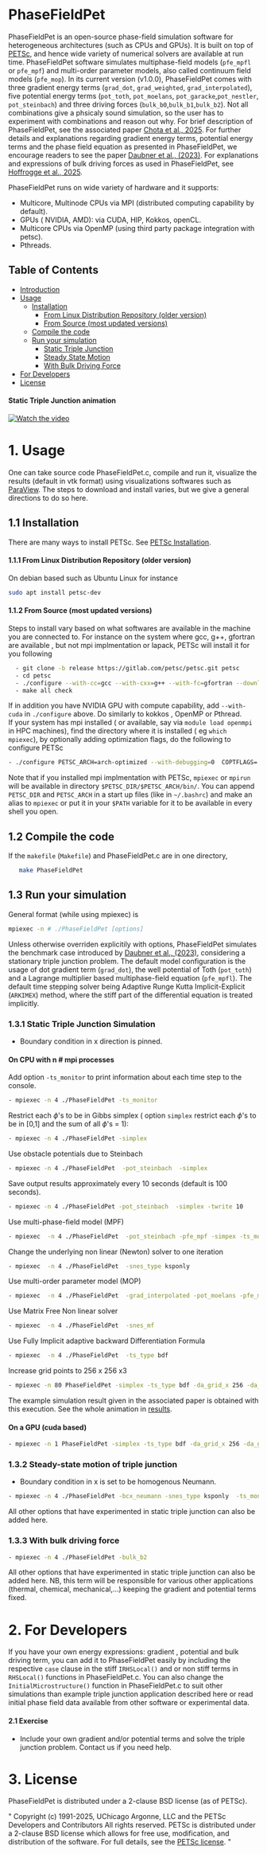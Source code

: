 # PhaseFieldPet
PhaseFieldPet is an open-source phase-field simulation software for heterogeneous architectures (such as CPUs and GPUs). It is built on top of [PETSc](https://petsc.org/release/), and hence wide variety of numerical solvers are available at run time. PhaseFieldPet software simulates multiphase-field models (`pfe_mpfl` or `pfe_mpf`) and  multi-order parameter models, also called continuum field models (`pfe_mop`).
In its current version (v1.0.0), PhaseFieldPet comes with three gradient energy terms (`grad_dot`, `grad_weighted`, `grad_interpolated`), five potential energy terms (`pot_toth`, `pot_moelans`, `pot_garacke`,`pot_nestler`, `pot_steinbach`) and three driving forces (`bulk_b0`,`bulk_b1`,`bulk_b2`). Not all combinations give a phsicaly sound simulation, so the user has to experiment with combinations and reason out why. For brief description of PhaseFieldPet, see the associated paper [Chota et al., 2025](paper/paper.pdf). For further details and explanations regarding gradient energy terms, potential energy terms and the phase field equation as presented in PhaseFieldPet, we encourage readers to see the paper [Daubner et al., (2023)](https://doi.org/10.1016/j.commatsci.2022.111995). For explanations  and expressions of bulk driving forces as used in PhaseFieldPet, see [Hoffrogge et al., 2025](https://iopscience.iop.org/article/10.1088/1361-651X/ad8d6f).

PhaseFieldPet runs on wide variety of hardware and it supports:
   - Multicore, Multinode CPUs via MPI (distributed computing capability by default).
   - GPUs ( NVIDIA, AMD): via CUDA, HIP, Kokkos, openCL.
   - Multicore CPUs via OpenMP (using third party package integration with petsc).
   - Pthreads.

## Table of Contents
- [Introduction](#phasefieldpet)
- [Usage](#1-usage)
   - [Installation](#11-installation)
       - [From Linux Distribution Repository (older version)](#111-from-linux-distribution-repository-older-version)
       - [From Source (most updated versions)](#112-from-source-most-updated-versions)
   - [Compile the code](#12-compile-the-code)
   - [Run your simulation](#13-run-your-simulation)
       - [Static Triple Junction ](#131-static-triple-junction-simulation)
       - [Steady State Motion](#132-steady-state-motion-of-triple-junction)
       - [With  Bulk Driving Force](#133-with-bulk-driving-force)
- [For Developers](#2-for-developers)
- [License](#3-license)


#### Static Triple Junction animation

[![Watch the video](Videos/static_triple_junction.png)](Videos/static_Triple_Junction.mp4)

# 1. Usage
  One can take  source code PhaseFieldPet.c, compile and run it, visualize the results (default in vtk format) using visualizations softwares such as [ParaView](https://www.paraview.org/). The steps to download and install varies, but we give a general directions to do so here.

## 1.1 Installation
There are many ways to install PETSc. See [PETSc Installation](https://petsc.org/release/install/).
#### 1.1.1 From Linux Distribution Repository (older version)
On debian based such as Ubuntu Linux for instance
  ```bash
  sudo apt install petsc-dev
  ```
#### 1.1.2 From Source (most updated versions)
Steps to install vary based on what softwares are available in the machine you are connected to. For instance on the system where gcc, g++, gfortran  are available , but not mpi implmentation or lapack, PETSc will install it for you following
```bash
  - git clone -b release https://gitlab.com/petsc/petsc.git petsc
  - cd petsc
  - ./configure --with-cc=gcc --with-cxx=g++ --with-fc=gfortran --download-mpich --download-fblaslapack
  - make all check
```
If in addition you have NVIDIA GPU with compute capability, add `--with-cuda`  in `./configure` above. Do similarly to kokkos , OpenMP or Pthread.\
If your system has mpi installed ( or available, say via `module load openmpi` in HPC machines), find the directory where it is installed ( eg `which mpiexec`), by optionally adding optimization flags, do the following to configure PETSc
```bash
- ./configure PETSC_ARCH=arch-optimized --with-debugging=0  COPTFLAGS='-O3 -march=native -mtune=native'  CXXOPTFLAGS='-O3  -mtune=native'  FOPTFLAGS='-O3 -march=native -mtune=native'  --download-fblaslapack --with-mpi-dir=/Path/to/your/MPI/Dir
```
 Note that  if you installed mpi implmentation with PETSc, `mpiexec` or `mpirun` will be available in directory `$PETSC_DIR/$PETSC_ARCH/bin/`. You can append `PETSC_DIR` and `PETSC_ARCH` in a start up files (like in `~/.bashrc`) and make an alias to `mpiexec` or put it in your `$PATH` variable for it to be available in every shell you open.


## 1.2 Compile the code
If the `makefile` (`Makefile`) and PhaseFieldPet.c are in one directory, 
  ```bash
     make PhaseFieldPet
  ```

## 1.3 Run your simulation
General format (while using mpiexec) is 
 ```bash
mpiexec -n # ./PhaseFieldPet [options]
```
Unless otherwise overriden explicitily with options, PhaseFieldPet simulates the benchmark case introduced by [Daubner et al., (2023)](https://doi.org/10.1016/j.commatsci.2022.111995), considering a stationary triple junction problem. The default model configuration is the usage of dot gradient term (`grad_dot`), the well potential of Toth (`pot_toth`) and a Lagrange multiplier based multiphase-field equation (`pfe_mpfl`). The default time stepping solver being Adaptive Runge Kutta Implicit-Explicit (`ARKIMEX`) method, where the stiff part of the differential equation is treated implicitly.

### 1.3.1 Static Triple Junction Simulation
- Boundary condition in x direction is pinned.
#### On CPU with n # mpi processes
Add option `-ts_monitor` to print information about each time step to the console.
  ```bash
- mpiexec -n 4 ./PhaseFieldPet -ts_monitor
  ```
Restrict each $\phi$'s to be in Gibbs simplex ( option `simplex` restrict each $\phi$'s to be in [0,1] and the sum of all $\phi$'s = 1):
  ```bash
- mpiexec -n 4 ./PhaseFieldPet -simplex
  ```
Use obstacle potentials due to Steinbach 
 ```bash
 - mpiexec -n 4 ./PhaseFieldPet  -pot_steinbach  -simplex
  ```
Save output results approximately every 10 seconds (default is 100 seconds).
 ```bash
 - mpiexec -n 4 ./PhaseFieldPet -pot_steinbach  -simplex -twrite 10
  ```
Use multi-phase-field model (MPF)
```bash
- mpiexec  -n 4 ./PhaseFieldPet  -pot_steinbach -pfe_mpf -simpex -ts_monitor
 ```
Change the underlying non linear  (Newton) solver  to one iteration
```bash
- mpiexec  -n 4 ./PhaseFieldPet  -snes_type ksponly
 ```
Use multi-order parameter model (MOP)
```bash
- mpiexec  -n 4 ./PhaseFieldPet  -grad_interpolated -pot_moelans -pfe_mop -snes_type ksponly -ts_monitor
 ```
Use Matrix Free Non linear solver
```bash
- mpiexec  -n 4 ./PhaseFieldPet  -snes_mf 
 ```
Use Fully Implicit adaptive backward Differentiation Formula
```bash
- mpiexec  -n 4 ./PhaseFieldPet  -ts_type bdf 
 ```
Increase grid points to 256 x 256 x3
```bash
- mpiexec -n 80 PhaseFieldPet -simplex -ts_type bdf -da_grid_x 256 -da_grid_y 256
 ```
The example simulation result given in the associated paper is obtained with this execution. See the whole animation in [results](paper/).

#### On a GPU (cuda based)
  ```bash
- mpiexec -n 1 PhaseFieldPet -simplex -ts_type bdf -da_grid_x 256 -da_grid_y 256 -dm_mat_type aijcusparse -dm_vec_type cuda
  ```
### 1.3.2 Steady-state motion of triple junction 
- Boundary condition in x is set to be homogenous Neumann. 
```bash
- mpiexec -n 4 ./PhaseFieldPet -bcx_neumann -snes_type ksponly  -ts_monitor
```
All other options that have experimented in static triple junction can also be added here.

### 1.3.3 With bulk driving force
```bash
- mpiexec -n 4 ./PhaseFieldPet -bulk_b2
```
All other options that have experimented in static triple junction can also be added here. NB, this term will be responsible for various other applications (thermal, chemical, mechanical,...) keeping the gradient and potential terms fixed. 

# 2. For Developers
If you have your own energy expressions: gradient , potential  and bulk driving term, you can add it to PhaseFieldPet easily by including the respective `case` clause in the stiff `IRHSLocal()` and or non stiff terms in `RHSLocal()` functions in PhaseFieldPet.c. You can also change the `InitialMicrostructure()` function in PhaseFieldPet.c  to suit other simulations than example triple junction application described here or read initial phase field data available from other software or experimental data.
#### 2.1 Exercise
- Include your own gradient and/or  potential terms and solve the triple junction problem. Contact us if you need help.

# 3. License
PhaseFieldPet is distributed under a 2-clause BSD license (as of PETSc).

" Copyright (c) 1991-2025, UChicago Argonne, LLC and the PETSc Developers and Contributors All rights reserved. PETSc is distributed under a 2-clause BSD license which allows for free use, modification, and distribution of the software. For full details, see the [PETSc license](https://petsc.org/release/install/license/#clause-bsd-license). " 




